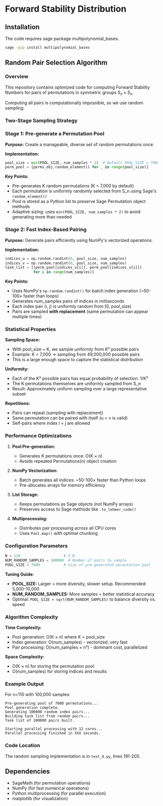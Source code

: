 # Forward Stability Distribution

## Installation 
The code requires sage package multipolynomial_bases. 
```bash
sage -pip install multipolynomial_bases
```

## Random Pair Selection Algorithm

### Overview

This repository contains optimized code for computing Forward Stability Numbers for pairs of permutations in symmetric groups $S_n \times S_n$.


Computing all pairs is computationally impossible, so we use random sampling.

### Two-Stage Sampling Strategy

### Stage 1: Pre-generate a Permutation Pool

**Purpose:** Create a manageable, diverse set of random permutations once.

**Implementation:**
```python
pool_size = min(POOL_SIZE, num_samples * 2)  # Default POOL_SIZE = 7000
perm_pool = [perms_obj.random_element() for _ in range(pool_size)]
```

**Key Points:**
- Pre-generates K random permutations (K = 7,000 by default)
- Each permutation is uniformly randomly selected from S_n using Sage's `random_element()`
- Pool is stored as a Python list to preserve Sage Permutation object methods
- Adaptive sizing: uses `min(POOL_SIZE, num_samples * 2)` to avoid generating more than needed

### Stage 2: Fast Index-Based Pairing

**Purpose:** Generate pairs efficiently using NumPy's vectorized operations.

**Implementation:**
```python
indices_u = np.random.randint(0, pool_size, num_samples)
indices_v = np.random.randint(0, pool_size, num_samples)
task_list = [(perm_pool[indices_u[i]], perm_pool[indices_v[i]]) 
             for i in range(num_samples)]
```

**Key Points:**
- Uses NumPy's `np.random.randint()` for batch index generation (~50-100× faster than loops)
- Generates num_samples pairs of indices in milliseconds
- Each index pair (i, j) is uniformly random from [0, pool_size)
- Pairs are sampled **with replacement** (same permutation can appear multiple times)

### Statistical Properties

**Sampling Space:**
- With pool_size = K, we sample uniformly from K² possible pairs
- Example: K = 7,000 → sampling from 49,000,000 possible pairs
- This is a large enough space to capture the statistical distribution

**Uniformity:**
- Each of the K² possible pairs has equal probability of selection: 1/K²
- The K permutations themselves are uniformly sampled from S_n
- Result: Approximately uniform sampling over a large representative subset

**Repetitions:**
- Pairs can repeat (sampling with replacement)
- Same permutation can be paired with itself (u = v is valid)
- Self-pairs where index i = j are allowed

### Performance Optimizations

1. **Pool Pre-generation:**
   - Generates K permutations once: O(K × n)
   - Avoids repeated Permutations(n) object creation

2. **NumPy Vectorization:**
   - Batch generates all indices: ~50-100× faster than Python loops
   - Pre-allocates arrays for memory efficiency

3. **List Storage:**
   - Keeps permutations as Sage objects (not NumPy arrays)
   - Preserves access to Sage methods like `.to_lehmer_code()`

4. **Multiprocessing:**
   - Distributes pair processing across all CPU cores
   - Uses `Pool.map()` with optimal chunking

### Configuration Parameters

```python
N = 110                    # S_N
NUM_RANDOM_SAMPLES = 100000  # Number of pairs to sample
POOL_SIZE = 7000           # Size of pre-generated permutation pool
```

**Tuning Guide:**
- **POOL_SIZE:** Larger = more diversity, slower setup. Recommended: 5,000-10,000
- **NUM_RANDOM_SAMPLES:** More samples = better statistical accuracy
- Optimal: `POOL_SIZE ≈ sqrt(NUM_RANDOM_SAMPLES)` to balance diversity vs. speed

### Algorithm Complexity

**Time Complexity:**
- Pool generation: O(K × n) where K = pool_size
- Index generation: O(num_samples) - vectorized, very fast
- Pair processing: O(num_samples × n²) - dominant cost, parallelized

**Space Complexity:**
- O(K × n) for storing the permutation pool
- O(num_samples) for storing indices and results


### Example Output

For n=110 with 100,000 samples:
```
Pre-generating pool of 7000 permutations...
Pool generation complete.
Generating 100000 random index pairs...
Building task list from random pairs...
Task list of 100000 pairs built.

Starting parallel processing with 12 cores...
Parallel processing finished in XXX seconds.
```

### Code Location

The random sampling implementation is in `test_8.py`, lines 191-205.

## Dependencies

- SageMath (for permutation operations)
- NumPy (for fast numerical operations)
- Python multiprocessing (for parallel execution)
- matplotlib (for visualization)
